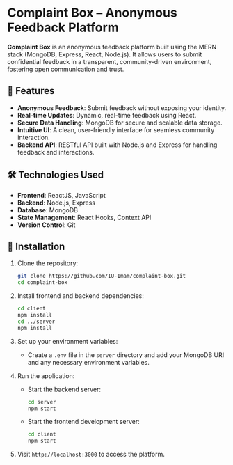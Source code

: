 
# Complaint Box – Anonymous Feedback Platform 

**Complaint Box** is an anonymous feedback platform built using the MERN stack (MongoDB, Express, React, Node.js). It allows users to submit confidential feedback in a transparent, community-driven environment, fostering open communication and trust.

## 🚀 Features

- **Anonymous Feedback**: Submit feedback without exposing your identity.
- **Real-time Updates**: Dynamic, real-time feedback using React.
- **Secure Data Handling**: MongoDB for secure and scalable data storage.
- **Intuitive UI**: A clean, user-friendly interface for seamless community interaction.
- **Backend API**: RESTful API built with Node.js and Express for handling feedback and interactions.

## 🛠️ Technologies Used

- **Frontend**: ReactJS, JavaScript
- **Backend**: Node.js, Express
- **Database**: MongoDB
- **State Management**: React Hooks, Context API
- **Version Control**: Git

## 🎯 Installation

1. Clone the repository:

    ```bash
    git clone https://github.com/IU-Imam/complaint-box.git
    cd complaint-box
    ```

2. Install frontend and backend dependencies:

    ```bash
    cd client
    npm install
    cd ../server
    npm install
    ```

3. Set up your environment variables:

    - Create a `.env` file in the `server` directory and add your MongoDB URI and any necessary environment variables.

4. Run the application:

    - Start the backend server:
      ```bash
      cd server
      npm start
      ```

    - Start the frontend development server:
      ```bash
      cd client
      npm start
      ```

5. Visit `http://localhost:3000` to access the platform.

